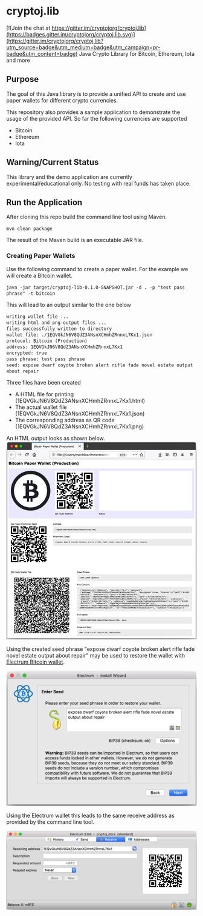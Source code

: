 # cryptoj.lib

[![Join the chat at https://gitter.im/cryptojorg/cryptoj.lib](https://badges.gitter.im/cryptojorg/cryptoj.lib.svg)](https://gitter.im/cryptojorg/cryptoj.lib?utm_source=badge&utm_medium=badge&utm_campaign=pr-badge&utm_content=badge)
Java Crypto Library for Bitcoin, Ethereum, Iota and more


## Purpose
The goal of this Java library is to provide a unified API to create and use paper wallets for different crypto currencies.

This repository also provides a sample application to demonstrate the usage of the provided API. So far the following currencies are supported 

* Bitcoin
* Ethereum
* Iota

## Warning/Current Status

This library and the demo application are currently experimental/educational only. 
No testing with real funds has taken place.

## Run the Application

After cloning this repo build the command line tool using Maven.

```
mvn clean package
```

The result of the Maven build is an executable JAR file.

### Creating Paper Wallets

Use the following command to create a paper wallet. For the example we will create a Bitcoin wallet.

```
java -jar target/cryptoj-lib-0.1.0-SNAPSHOT.jar -d . -p "test pass phrase" -t bitcoin
```

This will lead to an output similar to the one below

```
writing wallet file ...
writing html and png output files ...
files successfully written to directory
wallet file: ./1EQVGkJN6V8QdZ3ANsnXCHmhZRnnxL7Kx1.json
protocol: Bitcoin (Production)
address: 1EQVGkJN6V8QdZ3ANsnXCHmhZRnnxL7Kx1
encrypted: true
pass phrase: test pass phrase
seed: expose dwarf coyote broken alert rifle fade novel estate output about repair
```

Three files have been created

* A HTML file for printing (1EQVGkJN6V8QdZ3ANsnXCHmhZRnnxL7Kx1.html)
* The actual wallet file (1EQVGkJN6V8QdZ3ANsnXCHmhZRnnxL7Kx1.json)
* The corresponding address as QR code (1EQVGkJN6V8QdZ3ANsnXCHmhZRnnxL7Kx1.png)

An HTML output looks as shown  below.
![HTML Page](/screenshots/bitcoin_paper_wallet.png)

Using the created seed phrase "expose dwarf coyote broken alert rifle fade novel estate output about repair" may be used to restore the wallet with [Electrum Bitcoin wallet](https://electrum.org/).

![Electrum Bitcoin Seed](/screenshots/electrum_bitcoin_seed.png)

Using the Electrum wallet this leads to the same receive address as provided by the command line tool.

![Electrum Receive Address](/screenshots/electrum_receive_address.png)

